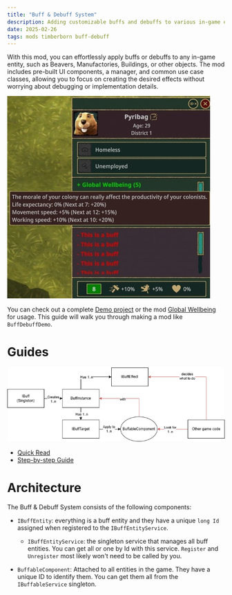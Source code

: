 ```yaml
---
title: "Buff & Debuff System"
description: Adding customizable buffs and debuffs to various in-game entities.
date: 2025-02-26
tags: mods timberborn buff-debuff
---
```


With this mod, you can effortlessly apply buffs or debuffs to any in-game entity, such as Beavers, Manufactories, Buildings, or other objects. The mod includes pre-built UI components, a manager, and common use case classes, allowing you to focus on creating the desired effects without worrying about debugging or implementation details.

![Buff & Debuff System](../img/buffdemo.jpg)

You can check out a complete [Demo project](https://github.com/datvm/TimberbornMods/tree/master/BuffDebuffDemo) or the mod [Global Wellbeing](https://github.com/datvm/TimberbornMods/tree/master/GlobalWellbeing) for usage. This guide will walk you through making a mod like `BuffDebuffDemo`.

# Guides

![Buff & Debuff Flow](./img/buffdebuffarch.png)

- [Quick Read](./quickstart)
- [Step-by-step Guide](./stepbystep.MD)

# Architecture

The Buff & Debuff System consists of the following components:

- `IBuffEntity`: everything is a buff entity and they have a unique `long Id` assigned when registered to the `IBuffEntityService`.
    - `IBuffEntityService`: the singleton service that manages all buff entities. You can get all or one by Id with this service. `Register` and `Unregister` most likely won't need to be called by you.

- `BuffableComponent`: Attached to all entities in the game. They have a unique ID to identify them. You can get them all from the `IBuffableService` singleton.

